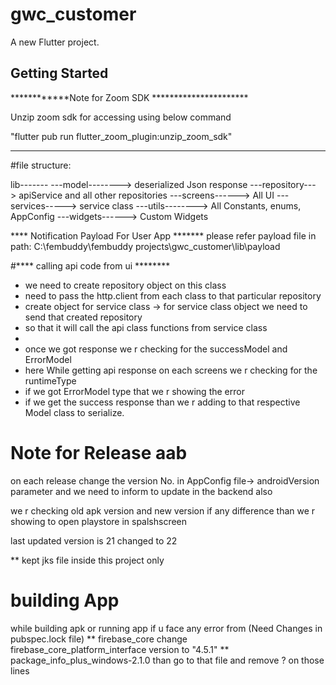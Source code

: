 # gwc_customer

A new Flutter project.

## Getting Started

************Note for Zoom SDK **********************

Unzip zoom sdk for accessing using below command

"flutter pub run flutter_zoom_plugin:unzip_zoom_sdk"


***************************************************

#file structure:

lib-------
---model--------> deserialized Json response
---repository---> apiService and all other repositories
---screens------> All UI
---services-----> service class
---utils--------> All Constants, enums, AppConfig
---widgets------> Custom Widgets

**** Notification Payload For User App *******
please refer payload file in path: C:\fembuddy\fembuddy projects\gwc_customer\lib\payload

#****  calling api code from ui  ********

* we need to create repository object on this class
* need to pass the http.client from each class to that particular repository
* create object for service class -> for service class object we need to send that created repository
* so that it will call the api class functions from service class
*
* once we got response we r checking for the successModel and ErrorModel
* here While getting api response on each screens we r checking for the runtimeType
* if we got ErrorModel type that we r showing the error
* if we get the success response than we r adding to that respective Model class to serialize.


# Note for Release aab

on each release change the version No. in AppConfig file-> androidVersion parameter
and we need to inform to update in the backend also

we r checking old apk version and new version if any difference than we r showing to open playstore in spalshscreen

last updated version is 21
changed to 22

** kept jks file inside this project only

# building App

while building apk or running app if u face any error from
(Need Changes in pubspec.lock file)
** firebase_core change firebase_core_platform_interface version to "4.5.1"
** package_info_plus_windows-2.1.0  than 
go to that file and remove ? on those lines